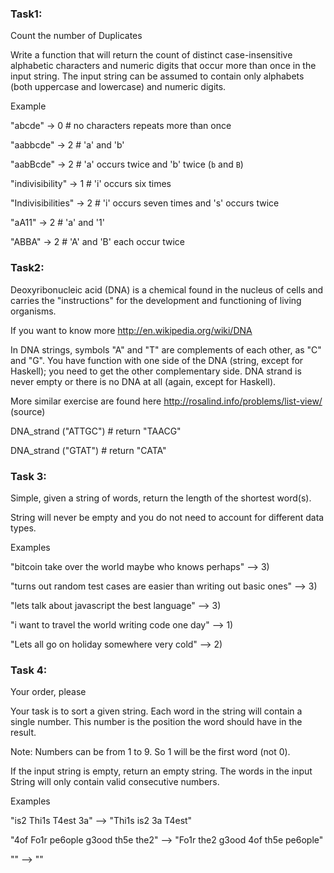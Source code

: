 ### Task1: 

Count the number of Duplicates

Write a function that will return the count of distinct case-insensitive alphabetic characters and numeric digits that occur more than once in the input string. The input string can be assumed to contain only alphabets (both uppercase and lowercase) and numeric digits.


Example

"abcde" -> 0 # no characters repeats more than once

"aabbcde" -> 2 # 'a' and 'b'

"aabBcde" -> 2 # 'a' occurs twice and 'b' twice (`b` and `B`)

"indivisibility" -> 1 # 'i' occurs six times

"Indivisibilities" -> 2 # 'i' occurs seven times and 's' occurs twice

"aA11" -> 2 # 'a' and '1'

"ABBA" -> 2 # 'A' and 'B' each occur twice

### Task2:
Deoxyribonucleic acid (DNA) is a chemical found in the nucleus of cells and carries the "instructions" for the development and functioning of living organisms.


If you want to know more http://en.wikipedia.org/wiki/DNA


In DNA strings, symbols "A" and "T" are complements of each other, as "C" and "G". You have function with one side of the DNA (string, except for Haskell); you need to get the other complementary side. DNA strand is never empty or there is no DNA at all (again, except for Haskell).


More similar exercise are found here http://rosalind.info/problems/list-view/ (source)


DNA_strand ("ATTGC") # return "TAACG"


DNA_strand ("GTAT") # return "CATA"


### Task 3:

Simple, given a string of words, return the length of the shortest word(s).


String will never be empty and you do not need to account for different data types.

Examples

"bitcoin take over the world maybe who knows perhaps" --> 3)

"turns out random test cases are easier than writing out basic ones" --> 3)

"lets talk about javascript the best language" --> 3)

"i want to travel the world writing code one day" --> 1)

"Lets all go on holiday somewhere very cold" --> 2)


### Task 4:

Your order, please

Your task is to sort a given string. Each word in the string will contain a single number. This number is the position the word should have in the result.


Note: Numbers can be from 1 to 9. So 1 will be the first word (not 0).


If the input string is empty, return an empty string. The words in the input String will only contain valid consecutive numbers.


Examples

"is2 Thi1s T4est 3a"  -->  "Thi1s is2 3a T4est"

"4of Fo1r pe6ople g3ood th5e the2"  -->  "Fo1r the2 g3ood 4of th5e pe6ople"

""  -->  ""

